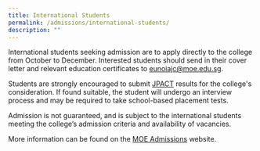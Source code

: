 ```yaml
---
title: International Students
permalink: /admissions/international-students/
description: ""
---
```

International students seeking admission are to apply directly to the college from October to December. Interested students should send in their cover letter and relevant education certificates to [eunoiajc@moe.edu.sg](mailto:eunoiajc@moe.edu.sg).

Students are strongly encouraged to submit [JPACT](http://pact.sg/index.php?option=com_content&view=article&id=59&Itemid=95) results for the college's consideration. If found suitable, the student will undergo an interview process and may be required to take school-based placement tests.

Admission is not guaranteed, and is subject to the international students meeting the college’s admission criteria and availability of vacancies.

More information can be found on the [MOE Admissions](https://www.moe.gov.sg/international-students) website.
